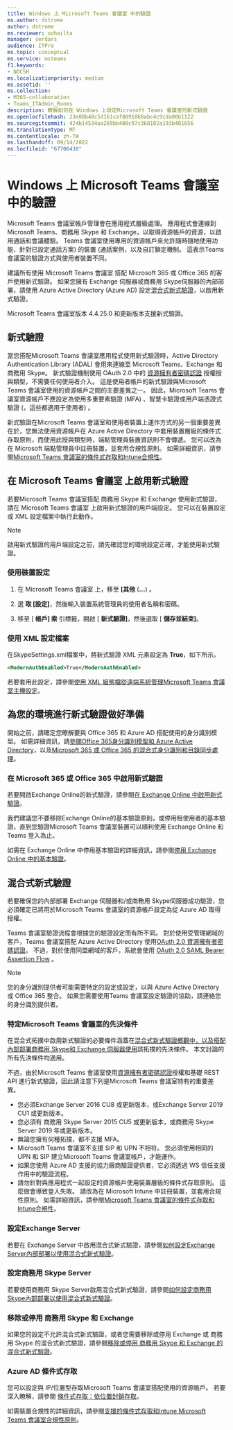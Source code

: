 ```yaml
---
title: Windows 上 Microsoft Teams 會議室 中的驗證
ms.author: dstrome
author: dstrome
ms.reviewer: sohailta
manager: serdars
audience: ITPro
ms.topic: conceptual
ms.service: msteams
f1.keywords:
- NOCSH
ms.localizationpriority: medium
ms.assetid: ''
ms.collection:
- M365-collaboration
- Teams_ITAdmin_Rooms
description: 瞭解如何在 Windows 上設定Microsoft Teams 會議室的新式驗證
ms.openlocfilehash: 23e08b48c5d161caf8091068abc4c9cda0061122
ms.sourcegitcommit: 424b14534aa269bb408c97c368102a193b481656
ms.translationtype: MT
ms.contentlocale: zh-TW
ms.lasthandoff: 09/14/2022
ms.locfileid: "67706430"
---
```

# <a name="authentication-in-microsoft-teams-rooms-on-windows"></a>Windows 上 Microsoft Teams 會議室 中的驗證

Microsoft Teams 會議室帳戶管理會在應用程式層級處理。 應用程式會連線到 Microsoft Teams、商務用 Skype 和 Exchange，以取得資源帳戶的資源，以啟用通話和會議體驗。 Teams 會議室使用專用的資源帳戶來允許隨時隨地使用功能、針對已設定通話方案) 的裝置 (通話案例，以及自訂鎖定機制。 這表示Teams 會議室的驗證方式與使用者裝置不同。  

建議所有使用 Microsoft Teams 會議室 搭配 Microsoft 365 或 Office 365 的客戶使用新式驗證。 如果您擁有 Exchange 伺服器或商務用 Skype伺服器的內部部署，請使用 Azure Active Directory (Azure AD) 設定[混合式新式驗證](/office365/enterprise/hybrid-modern-auth-overview)，以啟用新式驗證。

Microsoft Teams 會議室版本 4.4.25.0 和更新版本支援新式驗證。

## <a name="modern-authentication"></a>新式驗證

當您搭配Microsoft Teams 會議室應用程式使用新式驗證時，Active Directory Authentication Library (ADAL) 會用來連線至 Microsoft Teams、Exchange 和 商務用 Skype。 新式驗證機制使用 OAuth 2.0 中的 [資源擁有者密碼認證](/azure/active-directory/develop/v2-oauth-ropc) 授權授與類型，不需要任何使用者介入。 這是使用者帳戶的新式驗證與Microsoft Teams 會議室使用的資源帳戶之間的主要差異之一。 因此，Microsoft Teams 會議室資源帳戶不應設定為使用多重要素驗證 (MFA) 、智慧卡驗證或用戶端憑證式驗證 (，這些都適用于使用者) 。

新式驗證在Microsoft Teams 會議室和使用者裝置上運作方式的另一個重要差異在於，您無法使用資源帳戶在 Azure Active Directory 中套用裝置層級的條件式存取原則，而使用此授與類型時，端點管理員裝置資訊則不會傳遞。 您可以改為在 Microsoft 端點管理員中註冊裝置，並套用合規性原則。 如需詳細資訊，請參閱[Microsoft Teams 會議室的條件式存取和Intune合規性](conditional-access-and-compliance-for-devices.md)。

## <a name="enable-modern-authentication-on-microsoft-teams-rooms"></a>在 Microsoft Teams 會議室 上啟用新式驗證

若要Microsoft Teams 會議室搭配 商務用 Skype 和 Exchange 使用新式驗證，請在 Microsoft Teams 會議室 上啟用新式驗證的用戶端設定。 您可以在裝置設定或 XML 設定檔案中執行此動作。

> [!NOTE]
> 啟用新式驗證的用戶端設定之前，請先確認您的環境設定正確，才能使用新式驗證。

### <a name="using-device-settings"></a>使用裝置設定

1. 在 Microsoft Teams 會議室 上，移至 **[其他** (**...**) 。
    
2. 選 **取 [設定]**，然後輸入裝置系統管理員的使用者名稱和密碼。
3. 移至 [ **帳戶] 索** 引標籤，開啟 [ **新式驗證]**，然後選取 [ **儲存並結束]**。

### <a name="using-the-xml-config-file"></a>使用 XML 設定檔案

在SkypeSettings.xml檔案中，將新式驗證 XML 元素設定為 **True**，如下所示。

```XML
<ModernAuthEnabled>True</ModernAuthEnabled>
```

若要套用此設定，請參閱[使用 XML 組態檔從遠端系統管理Microsoft Teams 會議室主機設定](xml-config-file.md)。

## <a name="prepare-your-environment-for-modern-authentication"></a>為您的環境進行新式驗證做好準備

開始之前，請確定您瞭解要與 Office 365 和 Azure AD 搭配使用的身分識別模型。 如需詳細資訊，請[參閱Office 365身分識別模型和 Azure Active Directory](/Office365/Enterprise/about-office-365-identity)，以及[Microsoft 365 或 Office 365 的混合式身分識別和目錄同步處理](/Office365/Enterprise/plan-for-directory-synchronization)。

### <a name="enable-modern-authentication-in-microsoft-365-or-office-365"></a>在 Microsoft 365 或 Office 365 中啟用新式驗證

若要開啟Exchange Online的新式驗證，請參閱[在 Exchange Online 中啟用新式驗證](/exchange/clients-and-mobile-in-exchange-online/enable-or-disable-modern-authentication-in-exchange-online)。

我們建議您不要移除Exchange Online的基本驗證原則，或停用租使用者的基本驗證，直到您驗證Microsoft Teams 會議室裝置可以順利使用 Exchange Online 和 Teams 登入為止。

如需在 Exchange Online 中停用基本驗證的詳細資訊，請參閱[停用 Exchange Online 中的基本驗證](/exchange/clients-and-mobile-in-exchange-online/disable-basic-authentication-in-exchange-online)。

## <a name="hybrid-modern-authentication"></a>混合式新式驗證

若要確保您的內部部署 Exchange 伺服器和/或商務用 Skype伺服器成功驗證，您必須確定已將用於Microsoft Teams 會議室的資源帳戶設定為從 Azure AD 取得授權。

Teams 會議室驗證流程會根據您的驗證設定而有所不同。 對於使用受管理網域的客戶，Teams 會議室搭配 Azure Active Directory 使用[OAuth 2.0 資源擁有者密碼認證](/azure/active-directory/develop/v2-oauth-ropc)。 不過，對於使用同盟網域的客戶，系統會使用 [OAuth 2.0 SAML Bearer Assertion Flow](/azure/active-directory/develop/v2-saml-bearer-assertion) 。

> [!NOTE]
> 您的身分識別提供者可能需要特定的設定或設定，以與 Azure Active Directory 或 Office 365 整合。 如果您需要使用Teams 會議室設定驗證的協助，請連絡您的身分識別提供者。


### <a name="prerequisites-specific-to-microsoft-teams-rooms"></a>特定Microsoft Teams 會議室的先決條件

在混合式拓撲中啟用新式驗證的必要條件涵蓋在[混合式新式驗證概觀中，以及搭配內部部署商務用 Skype和 Exchange 伺服器使用](/office365/enterprise/hybrid-modern-auth-overview)該拓撲的先決條件。 本文討論的所有先決條件均適用。

不過，由於Microsoft Teams 會議室使用[資源擁有者密碼認證](https://tools.ietf.org/html/rfc6749#section-1.3.3)授權和基礎 REST API 進行新式驗證，因此請注意下列是Microsoft Teams 會議室特有的重要差異。

- 您必須Exchange Server 2016 CU8 或更新版本，或Exchange Server 2019 CU1 或更新版本。
- 您必須有 商務用 Skype Server 2015 CU5 或更新版本，或商務用 Skype Server 2019 年或更新版本。
- 無論您擁有何種拓撲，都不支援 MFA。
- Microsoft Teams 會議室不支援 SIP 和 UPN 不相符。 您必須使用相同的 UPN 和 SIP 建立Microsoft Teams 會議室帳戶，才能運作。
- 如果您使用 Azure AD 支援的協力廠商驗證提供者，它必須透過 WS 信任支援作用中的驗證流程。
- 請勿針對與應用程式一起設定的資源帳戶使用裝置層級的條件式存取原則。 這麼做會導致登入失敗。 請改為在 Microsoft Intune 中註冊裝置，並套用合規性原則。 如需詳細資訊，請參閱[Microsoft Teams 會議室的條件式存取和Intune合規性](conditional-access-and-compliance-for-devices.md)。

### <a name="configure-exchange-server"></a>設定Exchange Server

若要在 Exchange Server 中啟用混合式新式驗證，請參閱[如何設定Exchange Server內部部署以使用混合式新式驗證](/Office365/Enterprise/configure-exchange-server-for-hybrid-modern-authentication)。

### <a name="configure-skype-for-business-server"></a>設定商務用 Skype Server

若要使用商務用 Skype Server啟用混合式新式驗證，請參閱[如何設定商務用 Skype內部部署以使用混合式新式驗證](/Office365/Enterprise/configure-exchange-server-for-hybrid-modern-authentication)。

### <a name="remove-or-disable-skype-for-business-and-exchange"></a>移除或停用 商務用 Skype 和 Exchange

如果您的設定不允許混合式新式驗證，或者您需要移除或停用 Exchange 或 商務用 Skype 的混合式新式驗證，請參閱[移除或停用 商務用 Skype 和 Exchange 的混合式新式驗證](/Office365/Enterprise/remove-or-disable-hybrid-modern-authentication-from-skype-for-business-and-excha)。

### <a name="azure-ad-conditional-access"></a>Azure AD 條件式存取

您可以設定與 IP/位置型存取Microsoft Teams 會議室搭配使用的資源帳戶。 若要深入瞭解，請參閱 [條件式存取：依位置封鎖存取](/azure/active-directory/conditional-access/howto-conditional-access-policy-location)。

如需裝置合規性的詳細資訊，請參閱[支援的條件式存取和Intune Microsoft Teams 會議室合規性原則](supported-ca-and-compliance-policies.md)。
